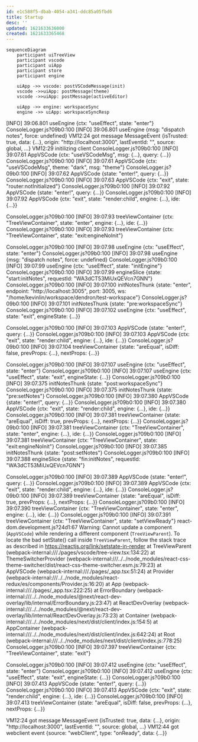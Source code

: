 ```yaml
---
id: e1c588f5-dbab-4054-a341-ddc85a05fbd6
title: Startup
desc: ''
updated: 1621633636000
created: 1621633365468
---
```

```mermaid
sequenceDiagram
    participant uiTreeView
    participant vscode
    participant uiApp
    participant store
    participant engine

    uiApp ->> vscode: postVSCodeMessage(init)
    vscode ->>uiApp: postMessage(theme)
    vscode ->>uiApp: postMessage(activeEditor)

    uiApp ->> engine: workspaceSync
    engine ->> uiApp: workspaceSyncResp
```



[INFO] 39:06.801 useEngine {ctx: "useEffect", state: "enter"}
ConsoleLogger.js?09b0:100 [INFO] 39:06.801 useEngine {msg: "dispatch notes", force: undefined}
VM12:24 got message MessageEvent {isTrusted: true, data: {…}, origin: "http://localhost:3000", lastEventId: "", source: global, …}
VM12:29 initilizing client
ConsoleLogger.js?09b0:100 [INFO] 39:07.61 AppVSCode {ctx: "useVSCodeMsg", msg: {…}, query: {…}}
ConsoleLogger.js?09b0:100 [INFO] 39:07.61 AppVSCode {ctx: "useVSCodeMsg", theme: "dark", msg: "theme"}
ConsoleLogger.js?09b0:100 [INFO] 39:07.62 AppVSCode {state: "enter!", query: {…}}
ConsoleLogger.js?09b0:100 [INFO] 39:07.63 AppVSCode {ctx: "exit", state: "router:notInitialized"}
ConsoleLogger.js?09b0:100 [INFO] 39:07.92 AppVSCode {state: "enter!", query: {…}}
ConsoleLogger.js?09b0:100 [INFO] 39:07.92 AppVSCode {ctx: "exit", state: "render:child", engine: {…}, ide: {…}}

ConsoleLogger.js?09b0:100 [INFO] 39:07.93 treeViewContainer {ctx: "TreeViewContainer", state: "enter", engine: {…}, ide: {…}}
ConsoleLogger.js?09b0:100 [INFO] 39:07.93 treeViewContainer {ctx: "TreeViewContainer", state: "exit:engineNoInit"}

ConsoleLogger.js?09b0:100 [INFO] 39:07.98 useEngine {ctx: "useEffect", state: "enter"}
ConsoleLogger.js?09b0:100 [INFO] 39:07.98 useEngine {msg: "dispatch notes", force: undefined}
ConsoleLogger.js?09b0:100 [INFO] 39:07.99 useEngine {ctx: "useEffect", state: "initEngine"}
ConsoleLogger.js?09b0:100 [INFO] 39:07.99 engineSlice {state: "start:initNotes", requestId: "WA3dCT53MiUxQEVcn7GNN"}
ConsoleLogger.js?09b0:100 [INFO] 39:07.100 initNotesThunk {state: "enter", endpoint: "http://localhost:3005", port: 3005, ws: "/home/kevinlin/workspace/dendron/test-workspace"}
ConsoleLogger.js?09b0:100 [INFO] 39:07.101 initNotesThunk {state: "pre:workspaceSync"}
ConsoleLogger.js?09b0:100 [INFO] 39:07.102 useEngine {ctx: "useEffect", state: "exit", engineState: {…}}

ConsoleLogger.js?09b0:100 [INFO] 39:07.103 AppVSCode {state: "enter!", query: {…}}
ConsoleLogger.js?09b0:100 [INFO] 39:07.103 AppVSCode {ctx: "exit", state: "render:child", engine: {…}, ide: {…}}
ConsoleLogger.js?09b0:100 [INFO] 39:07.104 treeViewContainer {state: "areEqual", isDiff: false, prevProps: {…}, nextProps: {…}}

ConsoleLogger.js?09b0:100 [INFO] 39:07.107 useEngine {ctx: "useEffect", state: "enter"}
ConsoleLogger.js?09b0:100 [INFO] 39:07.107 useEngine {ctx: "useEffect", state: "exit", engineState: {…}}
ConsoleLogger.js?09b0:100 [INFO] 39:07.375 initNotesThunk {state: "post:workspaceSync"}
ConsoleLogger.js?09b0:100 [INFO] 39:07.375 initNotesThunk {state: "pre:setNotes"}
ConsoleLogger.js?09b0:100 [INFO] 39:07.380 AppVSCode {state: "enter!", query: {…}}
ConsoleLogger.js?09b0:100 [INFO] 39:07.380 AppVSCode {ctx: "exit", state: "render:child", engine: {…}, ide: {…}}
ConsoleLogger.js?09b0:100 [INFO] 39:07.381 treeViewContainer {state: "areEqual", isDiff: true, prevProps: {…}, nextProps: {…}}
ConsoleLogger.js?09b0:100 [INFO] 39:07.381 treeViewContainer {ctx: "TreeViewContainer", state: "enter", engine: {…}, ide: {…}}
ConsoleLogger.js?09b0:100 [INFO] 39:07.381 treeViewContainer {ctx: "TreeViewContainer", state: "exit:engineNoInit"}
ConsoleLogger.js?09b0:100 [INFO] 39:07.385 initNotesThunk {state: "post:setNotes"}
ConsoleLogger.js?09b0:100 [INFO] 39:07.388 engineSlice {state: "fin:initNotes", requestId: "WA3dCT53MiUxQEVcn7GNN"}

ConsoleLogger.js?09b0:100 [INFO] 39:07.389 AppVSCode {state: "enter!", query: {…}}
ConsoleLogger.js?09b0:100 [INFO] 39:07.389 AppVSCode {ctx: "exit", state: "render:child", engine: {…}, ide: {…}}
ConsoleLogger.js?09b0:100 [INFO] 39:07.389 treeViewContainer {state: "areEqual", isDiff: true, prevProps: {…}, nextProps: {…}}
ConsoleLogger.js?09b0:100 [INFO] 39:07.390 treeViewContainer {ctx: "TreeViewContainer", state: "enter", engine: {…}, ide: {…}}
ConsoleLogger.js?09b0:100 [INFO] 39:07.391 treeViewContainer {ctx: "TreeViewContainer", state: "setViewReady"}
react-dom.development.js?24d1:67 Warning: Cannot update a component (`AppVSCode`) while rendering a different component (`TreeViewParent`). To locate the bad setState() call inside `TreeViewParent`, follow the stack trace as described in https://reactjs.org/link/setstate-in-render
    at TreeViewParent (webpack-internal:///./pages/vscode/tree-view.tsx:134:22)
    at ThemeSwitcherProvider (webpack-internal:///../../node_modules/react-css-theme-switcher/dist/react-css-theme-switcher.esm.js:79:23)
    at AppVSCode (webpack-internal:///./pages/_app.tsx:51:24)
    at Provider (webpack-internal:///../../node_modules/react-redux/es/components/Provider.js:16:20)
    at App (webpack-internal:///./pages/_app.tsx:222:25)
    at ErrorBoundary (webpack-internal:///../../node_modules/@next/react-dev-overlay/lib/internal/ErrorBoundary.js:23:47)
    at ReactDevOverlay (webpack-internal:///../../node_modules/@next/react-dev-overlay/lib/internal/ReactDevOverlay.js:73:23)
    at Container (webpack-internal:///../../node_modules/next/dist/client/index.js:154:5)
    at AppContainer (webpack-internal:///../../node_modules/next/dist/client/index.js:642:24)
    at Root (webpack-internal:///../../node_modules/next/dist/client/index.js:778:25)
ConsoleLogger.js?09b0:100 [INFO] 39:07.397 treeViewContainer {ctx: "TreeViewContainer", state: "exit"}

ConsoleLogger.js?09b0:100 [INFO] 39:07.412 useEngine {ctx: "useEffect", state: "enter"}
ConsoleLogger.js?09b0:100 [INFO] 39:07.412 useEngine {ctx: "useEffect", state: "exit", engineState: {…}}
ConsoleLogger.js?09b0:100 [INFO] 39:07.413 AppVSCode {state: "enter!", query: {…}}
ConsoleLogger.js?09b0:100 [INFO] 39:07.413 AppVSCode {ctx: "exit", state: "render:child", engine: {…}, ide: {…}}
ConsoleLogger.js?09b0:100 [INFO] 39:07.413 treeViewContainer {state: "areEqual", isDiff: false, prevProps: {…}, nextProps: {…}}

VM12:24 got message MessageEvent {isTrusted: true, data: {…}, origin: "http://localhost:3000", lastEventId: "", source: global, …}
VM12:44 got webclient event {source: "webClient", type: "onReady", data: {…}}
